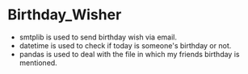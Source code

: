 # Birthday_Wisher
  
* smtplib is used to send birthday wish via email.  
* datetime is used to check if today is someone's birthday or not.  
* pandas is used to deal with the file in which my friends birthday is mentioned.  

